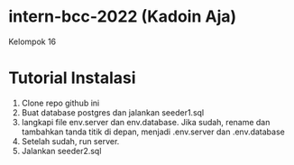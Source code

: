 # intern-bcc-2022 (Kadoin Aja)
Kelompok 16

# Tutorial Instalasi
1. Clone repo github ini
2. Buat database postgres dan jalankan seeder1.sql
3. langkapi file env.server dan env.database. Jika sudah, rename dan tambahkan tanda titik di depan, menjadi .env.server dan .env.database
4. Setelah sudah, run server.
5. Jalankan seeder2.sql
